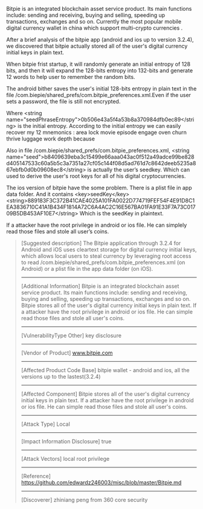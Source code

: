Bitpie is an integrated blockchain asset service product. Its main functions include: sending and receiving, buying and selling, speeding up transactions, exchanges and so on. Currently the most popular mobile digital currency wallet in china which support multi-crypto currencies .

After a brief analysis of the bitpie app (android and ios up to version 3.2.4), we discovered that bitpie actually stored all of the user's digital currency initial keys in plain text.

When bitpie frist startup, it will randomly generate an initial entropy of 128 bits, and then it will expand the 128-bits entropy into 132-bits and generate 12 words to help user to remember the random bits.

The android bither saves the user's initial 128-bits entropy in plain text in the file /com.biepie/shared_prefs/com.bitpie_preferences.xml.Even if the user sets a password, the file is still not encrypted.

Where \<string name="seedPhraseEntropy"\>0b506e43a5f4a53b8a370984dfb0ec89\</string\> is the initial entropy. According to the initial entropy we can easily recover my 12 mnemonics : area lock movie episode engage oven churn thrive luggage work depth because


Also in file /com.biepie/shared_prefs/com.bitpie_preferences.xml, \<string name="seed"\>b8409639eba3c15499e66aaa043ac0f512a49adce99be828d405147533c60a5b5c3a7351a27cf05c144f08d5ad761d7c8642deeb5235a867ebfb0d0b09608ec8\</string\>  is actually the user’s seedkey. Which can used to derive the user's root keys for all of his digital cryptocurrencies. 

The ios version of bitpie have the some problem. There is a plist file in app data folder. And it contains 
\<key\>seedKey\</key\>
	\<string\>889183F3C372B41CAE4025A101FA0022D774719FEF54F4E91D8C1EA3836710C41A1B434F1814A72C6A4AC2C16E567BA01FA91E33F7A73C01709B5DB453AF10E7\</string\>
Which is the seedKey in plaintext.


If a attacker have the root privilege in android or ios file. He can simplely read those files and stole all user’s coins.


> [Suggested description]
> The Bitpie application through 3.2.4 for Android and iOS
> uses cleartext storage for digital currency initial keys, which
> allows local users to steal currency by leveraging root access to
> read /com.biepie/shared_prefs/com.bitpie_preferences.xml (on Android)
> or a plist file in the app data folder (on iOS).
> 
> ------------------------------------------
> 
> [Additional Information]
> Bitpie is an integrated blockchain asset service product. Its main
> functions include: sending and receiving, buying and selling, speeding
> up transactions, exchanges and so on. Bitpie stores all of the user's
> digital currency initial keys in plain text. If a attacker have the
> root privilege in android or ios file. He can simple read those files
> and stole all user's coins.
> 
> ------------------------------------------
> 
> [VulnerabilityType Other]
> key disclosure
> 
> ------------------------------------------
> 
> [Vendor of Product]
> www.bitpie.com
> 
> ------------------------------------------
> 
> [Affected Product Code Base]
> bitpie wallet - android and ios, all the versions up to the lastest(3.2.4)
> 
> ------------------------------------------
> 
> [Affected Component]
> Bitpie stores all of the user's digital currency initial keys in plain
> text. If a attacker have the root privilege in android or ios file. He
> can simple read those files and stole all user's coins.
> 
> ------------------------------------------
> 
> [Attack Type]
> Local
> 
> ------------------------------------------
> 
> [Impact Information Disclosure]
> true
> 
> ------------------------------------------
> 
> [Attack Vectors]
> local root privilege
> 
> ------------------------------------------
> 
> [Reference]
> https://github.com/edwardz246003/misc/blob/master/Bitpie.md
> 
> ------------------------------------------
> 
> [Discoverer]
> zhiniang peng from 360 core security


